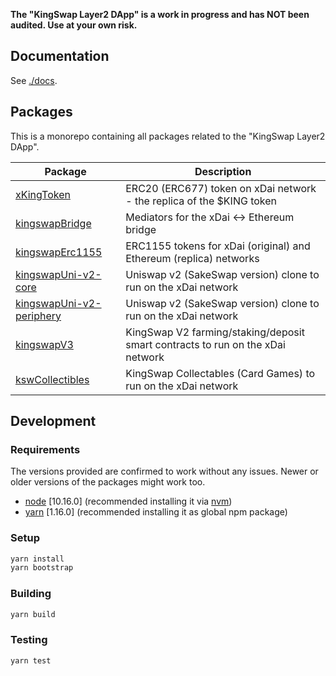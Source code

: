 **The "KingSwap Layer2 DApp" is a work in progress and has NOT been audited. Use at your own risk.**

## Documentation
See [./docs](https://gihub.com/KingLuigy/KingSwap_V3/tree/master/docs).

## Packages

This is a monorepo containing all packages related to the "KingSwap Layer2 DApp".

| Package                                                                          | Description                                                                    |
|----------------------------------------------------------------------------------|--------------------------------------------------------------------------------|
| [xKingToken](https://gihub.com/KingLuigy/KingSwap_V3/tree/master/packages/xKingToken/ ) | ERC20 (ERC677) token on xDai network - the replica of the \$KING token |
| [kingswapBridge](https://gihub.com/KingLuigy/KingSwap_V3/tree/master/packages/kingswapBridge/ ) | Mediators for the xDai <-> Ethereum bridge |
| [kingswapErc1155](https://gihub.com/KingLuigy/KingSwap_V3/tree/master/packages/kingswapErc1155/ ) | ERC1155 tokens for xDai (original) and Ethereum (replica) networks |
| [kingswapUni-v2-core](https://gihub.com/KingLuigy/KingSwap_V3/tree/master/packages/kingswapUni-v2-core/ ) | Uniswap v2 (SakeSwap version) clone to run on the xDai network |
| [kingswapUni-v2-periphery](https://gihub.com/KingLuigy/KingSwap_V3/tree/master/packages/kingswapUni-v2-periphery/ ) | Uniswap v2 (SakeSwap version) clone to run on the xDai network |
| [kingswapV3](https://gihub.com/KingLuigy/KingSwap_V3/tree/master/packages/kingswapV3/ ) | KingSwap V2 farming/staking/deposit smart contracts to run on the xDai network |
| [kswCollectibles](https://gihub.com/KingLuigy/KingSwap_V3/tree/master/packages/kswCollectibles/ ) | KingSwap Collectables (Card Games) to run on the xDai network |

## Development
### Requirements
The versions provided are confirmed to work without any issues. Newer or older versions of the packages might work too.
- [node](https://nodejs.org/en/) [10.16.0] (recommended installing it via [nvm](https://github.com/nvm-sh/nvm))
- [yarn](https://yarnpkg.com/) [1.16.0] (recommended installing it as global npm package)

### Setup
```sh
yarn install
yarn bootstrap
```

### Building
```sh
yarn build
```

### Testing
```sh
yarn test
```
